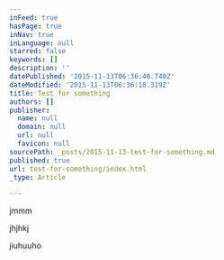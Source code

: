 ```yaml
---
inFeed: true
hasPage: true
inNav: true
inLanguage: null
starred: false
keywords: []
description: ''
datePublished: '2015-11-13T06:36:40.740Z'
dateModified: '2015-11-13T06:36:18.319Z'
title: Test for something
authors: []
publisher:
  name: null
  domain: null
  url: null
  favicon: null
sourcePath: _posts/2015-11-13-test-for-something.md
published: true
url: test-for-something/index.html
_type: Article

---
```

jmmm

jhjhkj

jiuhuuho